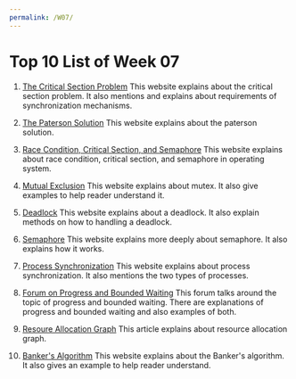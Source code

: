 ```yaml
---
permalink: /W07/
---
```


# Top 10 List of Week 07

1. [The Critical Section Problem](https://www.javatpoint.com/os-critical-section-problem)
This website explains about the critical section problem. It also mentions and explains about requirements of synchronization mechanisms.

2. [The Paterson Solution](https://www.javatpoint.com/os-paterson-solution)
This website explains about the paterson solution.

3. [Race Condition, Critical Section, and Semaphore](https://www.tutorialspoint.com/race-condition-critical-section-and-semaphore)
This website explains about race condition, critical section, and semaphore in operating system.

4. [Mutual Exclusion](https://www.geeksforgeeks.org/mutual-exclusion-in-synchronization/)
This website explains about mutex. It also give examples to help reader understand it.

5. [Deadlock](https://www.geeksforgeeks.org/introduction-of-deadlock-in-operating-system/)
This website explains about a deadlock. It also explain methods on how to handling a deadlock.

6. [Semaphore](https://www.geeksforgeeks.org/semaphores-in-process-synchronization/)
This website explains more deeply about semaphore. It also explains how it works.

7. [Process Synchronization](https://www.geeksforgeeks.org/introduction-of-process-synchronization/)
This website explains about process synchronization. It also mentions the two types of processes.

8. [Forum on Progress and Bounded Waiting](https://stackoverflow.com/questions/33143779/what-is-progress-and-bounded-waiting-in-critical-section)
This forum talks around the topic of progress and bounded waiting. There are explanations of progress and bounded waiting and also examples of both.

9. [Resoure Allocation Graph](https://www.geeksforgeeks.org/resource-allocation-graph-rag-in-operating-system/)
This article explains about resource allocation graph.

10. [Banker's Algorithm](https://www.geeksforgeeks.org/bankers-algorithm-in-operating-system-2/)
This website explains about the Banker's algorithm. It also gives an example to help reader understand.

